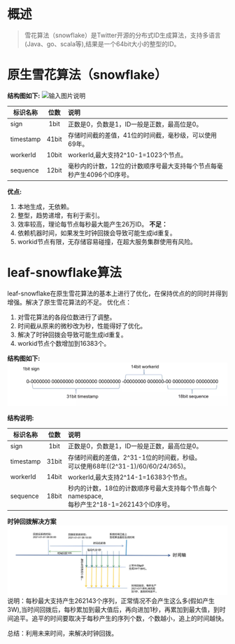 # 概述
>雪花算法（snowflake）是Twitter开源的分布式ID生成算法，支持多语言(Java、go、scala等),结果是一个64bit大小的整型的ID。

# 原生雪花算法（snowflake）
**结构图如下:**
![输入图片说明](https://images.gitee.com/uploads/images/2021/0113/132051_ae65503b_68305.jpeg "snowflake.jpg")

标识名称|位数|说明
--|:--:|:--
sign|1bit|正数是0，负数是1，ID一般是正数，最高位是0。
timestamp|41bit|存储时间截的差值，41位的时间截，毫秒级，可以使用69年。
workerId|10bit|workerId,最大支持2^10-1=1023个节点。
sequence|12bit|毫秒内的计数，12位的计数顺序号最大支持每个节点每毫秒产生4096个ID序号。

**优点:**
1. 本地生成，无依赖。
2. 整型，趋势递增，有利于索引。
3. 效率较高，理论每节点每秒最大能产生26万ID。
**不足：**
1. 依赖机器时间，如果发生时钟回拨会导致可能生成id重复。
2. workid节点有限，无存储容易碰撞，在超大服务集群使用有风险。

# leaf-snowflake算法
leaf-snowflake在原生雪花算法的基本上进行了优化，在保持优点的的同时并得到增强。解决了原生雪花算法的不足。
优化点：
1. 对雪花算法的各段位数进行了调整。
2. 时间截从原来的微秒改为秒，性能得好了优化。
3. 解决了时钟回拨会导致可能生成id重复。
4. workid节点个数增加到16383个。

**结构图如下:**
![输入图片说明]( image/leaf-snowflake.jpg)

**结构说明:**

标识名称|位数|说明
--|:--:|:--
sign|1bit|正数是0，负数是1，ID一般是正数，最高位是0。
timestamp|31bit|存储时间截的差值，2^31-1位的时间截，秒级。<br>可以使用68年((2^31-1)/60/60/24/365)。
workerId|14bit|workerId,最大支持2^14-1=16383个节点。
sequence|18bit|秒内的计数，18位的计数顺序号最大支持每个节点每个namespace,<br>每秒产生2^18-1=262143个ID序号。

**时钟回拨解决方案**
![输入图片说明](image/leaf-snowflake-time.jpg)
说明：每秒最大支持产生262143个序列，正常情况不会产生这么多(假如产生3W),当时间回拨后，每秒累加到最大值后，再向进加1秒，再累加到最大值，到时间追平。追平的时间要取决于每秒产生的序列个数，个数越小，追上的时间越快。

总结：利用未来时间，来解决时钟回拨。
